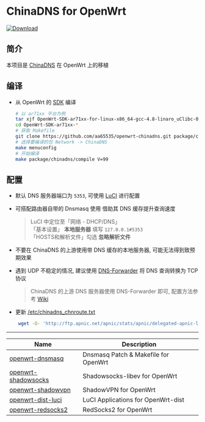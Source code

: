 ChinaDNS for OpenWrt
===

 [![Download][B]][2]

简介
---

 本项目是 [ChinaDNS][1] 在 OpenWrt 上的移植  

编译
---

 - 从 OpenWrt 的 [SDK][S] 编译  

   ```bash
   # 以 ar71xx 平台为例
   tar xjf OpenWrt-SDK-ar71xx-for-linux-x86_64-gcc-4.8-linaro_uClibc-0.9.33.2.tar.bz2
   cd OpenWrt-SDK-ar71xx-*
   # 获取 Makefile
   git clone https://github.com/aa65535/openwrt-chinadns.git package/chinadns
   # 选择要编译的包 Network -> ChinaDNS
   make menuconfig
   # 开始编译
   make package/chinadns/compile V=99
   ```

配置
---

 - 默认 DNS 服务器端口为 `5353`, 可使用 [LuCI][L] 进行配置  

 - 可搭配路由器自带的 Dnsmasq 使用 借助其 DNS 缓存提升查询速度  

   >LuCI 中定位至「网络 - DHCP/DNS」  
   >「基本设置」 **本地服务器** 填写 `127.0.0.1#5353`  
   >「HOSTS和解析文件」勾选 **忽略解析文件**  

 - 不要在 ChinaDNS 的上游使用带 DNS 缓存的本地服务器, 可能无法得到致预期效果  

 - 遇到 UDP 不稳定的情况, 建议使用 [DNS-Forwarder][D] 将 DNS 查询转换为 TCP 协议  

   >ChinaDNS 的上游 DNS 服务器使用 DNS-Forwarder 即可, 配置方法参考 [Wiki][W]  

 - 更新 [/etc/chinadns_chnroute.txt][3]  
   ```bash
    wget -O- 'http://ftp.apnic.net/apnic/stats/apnic/delegated-apnic-latest' | awk -F\| '/CN\|ipv4/ { printf("%s/%d\n", $4, 32-log($5)/log(2)) }' > /etc/chinadns_chnroute.txt
   ```

----------

 Name                     | Description
 -------------------------|-----------------------------------
 [openwrt-dnsmasq][6]     | Dnsmasq Patch & Makefile for OpenWrt
 [openwrt-shadowsocks][7] | Shadowsocks-libev for OpenWrt
 [openwrt-shadowvpn][5]   | ShadowVPN for OpenWrt
 [openwrt-dist-luci][L]   | LuCI Applications for OpenWrt-dist
 [openwrt-redsocks2][R]   | RedSocks2 for OpenWrt


 [1]: https://github.com/shadowsocks/ChinaDNS
 [2]: https://github.com/aa65535/openwrt-chinadns/releases/latest
 [3]: https://github.com/shadowsocks/ChinaDNS/blob/master/chnroute.txt
 [5]: https://github.com/aa65535/openwrt-shadowvpn
 [6]: https://github.com/aa65535/openwrt-dnsmasq
 [7]: https://github.com/shadowsocks/openwrt-shadowsocks
 [R]: https://github.com/aa65535/openwrt-redsocks2
 [L]: https://github.com/aa65535/openwrt-dist-luci
 [D]: https://github.com/aa65535/openwrt-dns-forwarder
 [W]: https://github.com/aa65535/openwrt-chinadns/wiki/Use-DNS-Forwarder
 [B]: https://img.shields.io/badge/Download-v1.3.2--4-blue.svg
 [S]: https://wiki.openwrt.org/doc/howto/obtain.firmware.sdk
